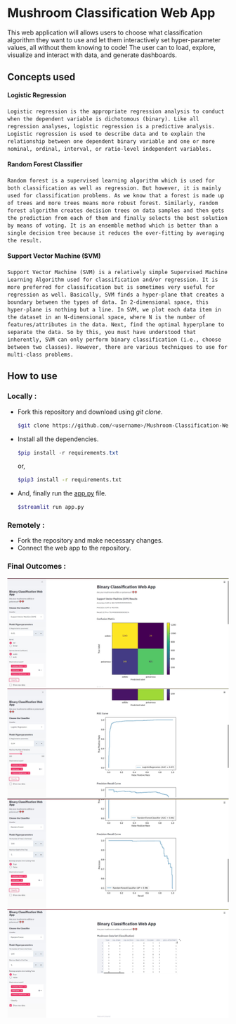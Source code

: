# Mushroom Classification Web App
This web application will allows users to choose what classification algorithm they want to use and let them interactively set hyper-parameter values, all without them knowing to code! The user can to load, explore, visualize and interact with data, and generate dashboards.

## Concepts used

#### Logistic Regression

`Logistic regression is the appropriate regression analysis to conduct when the dependent variable is dichotomous (binary). Like all regression analyses, logistic regression is a predictive analysis. Logistic regression is used to describe data and to explain the relationship between one dependent binary variable and one or more nominal, ordinal, interval, or ratio-level independent variables.`

#### Random Forest Classifier

`Random forest is a supervised learning algorithm which is used for both classification as well as regression. But however, it is mainly used for classification problems. As we know that a forest is made up of trees and more trees means more robust forest. Similarly, random forest algorithm creates decision trees on data samples and then gets the prediction from each of them and finally selects the best solution by means of voting. It is an ensemble method which is better than a single decision tree because it reduces the over-fitting by averaging the result.`

#### Support Vector Machine (SVM)

`Support Vector Machine (SVM) is a relatively simple Supervised Machine Learning Algorithm used for classification and/or regression. It is more preferred for classification but is sometimes very useful for regression as well. Basically, SVM finds a hyper-plane that creates a boundary between the types of data. In 2-dimensional space, this hyper-plane is nothing but a line. In SVM, we plot each data item in the dataset in an N-dimensional space, where N is the number of features/attributes in the data. Next, find the optimal hyperplane to separate the data. So by this, you must have understood that inherently, SVM can only perform binary classification (i.e., choose between two classes). However, there are various techniques to use for multi-class problems.`

## How to use

### Locally :

- Fork this repository and download using _git clone_.
  ```bash
  $git clone https://github.com/<username>/Mushroom-Classification-Web-App.git
  ```
- Install all the dependencies.
  ```powershell
  $pip install -r requirements.txt
  ```
  or,
  ```bash
  $pip3 install -r requirements.txt
  ```
- And, finally run the [app.py](app.py) file.
  ```bash
  $streamlit run app.py
  ```

### Remotely :

- Fork the repository and make necessary changes.
- Connect the web app to the repository.

### Final Outcomes :

<p align="center">
    <img width='600' src="assets/SVM.jpg">
    <img width='600' src="assets/Logistic.jpg">
    <img width='600' src="assets/RandomForest.jpg">
    <img width='600' src="assets/Dataset.jpg">
<p>
